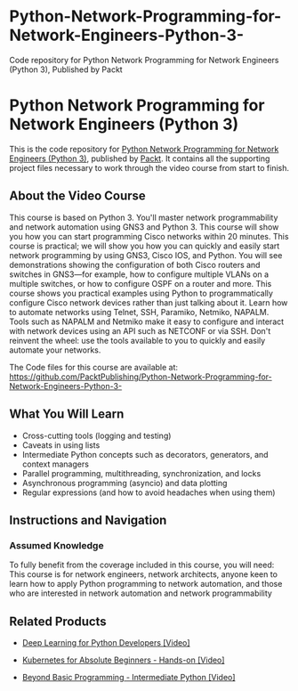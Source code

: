 # Python-Network-Programming-for-Network-Engineers-Python-3-
Code repository for Python Network Programming for Network Engineers (Python 3), Published by Packt
# Python Network Programming for Network Engineers (Python 3)
This is the code repository for [Python Network Programming for Network Engineers (Python 3)](https://www.packtpub.com/big-data-and-business-intelligence/beyond-basic-programming-intermediate-python-video?utm_source=github&utm_medium=repository&utm_campaign=9781838559458), published by [Packt](https://www.packtpub.com/?utm_source=github). It contains all the supporting project files necessary to work through the video course from start to finish.
## About the Video Course
This course is based on Python 3. You'll master network programmability and network automation using GNS3 and Python 3. This course will show you how you can start programming Cisco networks within 20 minutes. This course is practical; we will show you how you can quickly and easily start network programming by using GNS3, Cisco IOS, and Python. You will see demonstrations showing the configuration of both Cisco routers and switches in GNS3—for example, how to configure multiple VLANs on a multiple switches, or how to configure OSPF on a router and more. This course shows you practical examples using Python to programmatically configure Cisco network devices rather than just talking about it. Learn how to automate networks using Telnet, SSH, Paramiko, Netmiko, NAPALM. Tools such as NAPALM and Netmiko make it easy to configure and interact with network devices using an API such as NETCONF or via SSH. Don't reinvent the wheel: use the tools available to you to quickly and easily automate your networks.

The Code files for this course are available at: https://github.com/PacktPublishing/Python-Network-Programming-for-Network-Engineers-Python-3-

<H2>What You Will Learn</H2>
<DIV class=book-info-will-learn-text>
<UL>
<LI>Cross-cutting tools (logging and testing) 
<LI>Caveats in using lists&nbsp; 
<LI>Intermediate Python concepts such as decorators, generators, and context managers 
<LI>Parallel programming, multithreading, synchronization, and locks&nbsp; 
<LI>Asynchronous programming (asyncio) and data plotting&nbsp; 
<LI>Regular expressions (and how to avoid headaches when using them) </LI></UL></DIV>

## Instructions and Navigation
### Assumed Knowledge
To fully benefit from the coverage included in this course, you will need:<br/>
This course is for network engineers, network architects, anyone keen to learn how to apply Python programming to network automation, and those who are interested in network automation and network programmability

   

## Related Products
* [Deep Learning for Python Developers [Video]](https://www.packtpub.com/big-data-and-business-intelligence/beyond-basic-programming-intermediate-python-video?utm_source=github&utm_medium=repository&utm_campaign=9781838559458)

* [Kubernetes for Absolute Beginners - Hands-on [Video]](https://www.packtpub.com/big-data-and-business-intelligence/beyond-basic-programming-intermediate-python-video?utm_source=github&utm_medium=repository&utm_campaign=9781838559458)

* [Beyond Basic Programming - Intermediate Python [Video]](https://www.packtpub.com/big-data-and-business-intelligence/beyond-basic-programming-intermediate-python-video?utm_source=github&utm_medium=repository&utm_campaign=9781838559458)

